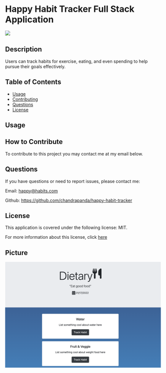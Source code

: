 # Happy Habit Tracker Full Stack Application

[![](https://img.shields.io/badge/License-MIT-yellow)](https://opensource.org/licenses/)

## Description

Users can track habits for exercise, eating, and even spending to help pursue their goals effectively.

## Table of Contents

- [Usage](#usage)
- [Contributing](#howtocontribute)
- [Questions](#questions)
- [License](#license)

## Usage

<!-- DESCRIBE HOW TO USE IT HERE -->

## How to Contribute

To contribute to this project you may contact me at my email below.

## Questions

If you have questions or need to report issues, please contact me:

Email: happy@habits.com

Github: https://github.com/chandrapanda/happy-habit-tracker

## License

This application is covered under the following license: MIT.

For more information about this license, click [here](https://opensource.org/licenses/MIT)

## Picture

![Screenshot](./assets/images/HabitTrackerSS.png)
